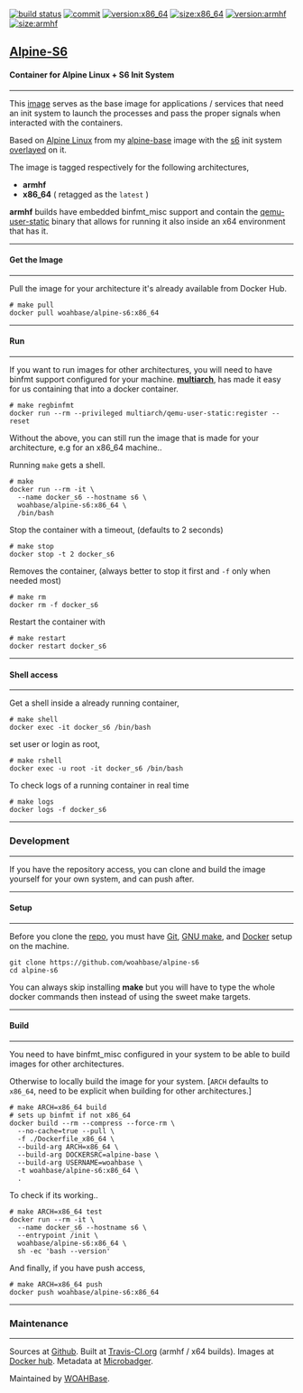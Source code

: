 [![build status][251]][232] [![commit][255]][231] [![version:x86_64][256]][235] [![size:x86_64][257]][235] [![version:armhf][258]][236] [![size:armhf][259]][236]

## [Alpine-S6][234]
#### Container for Alpine Linux + S6 Init System
---

This [image][233] serves as the base image for
applications / services that need an init system to launch the processes and
pass the proper signals when interacted with the containers.

Based on [Alpine Linux][131] from my [alpine-base][132] image with the [s6][133] init system
[overlayed][134] on it.

The image is tagged respectively for the following architectures,
* **armhf**
* **x86_64** ( retagged as the `latest` )

**armhf** builds have embedded binfmt_misc support and contain the
[qemu-user-static][105] binary that allows for running it also inside
an x64 environment that has it.

---
#### Get the Image
---

Pull the image for your architecture it's already available from
Docker Hub.

```
# make pull
docker pull woahbase/alpine-s6:x86_64
```

---
#### Run
---

If you want to run images for other architectures, you will need
to have binfmt support configured for your machine. [**multiarch**][104],
has made it easy for us containing that into a docker container.

```
# make regbinfmt
docker run --rm --privileged multiarch/qemu-user-static:register --reset
```

Without the above, you can still run the image that is made for your
architecture, e.g for an x86_64 machine..

Running `make` gets a shell.

```
# make
docker run --rm -it \
  --name docker_s6 --hostname s6 \
  woahbase/alpine-s6:x86_64 \
  /bin/bash
```

Stop the container with a timeout, (defaults to 2 seconds)

```
# make stop
docker stop -t 2 docker_s6
```

Removes the container, (always better to stop it first and `-f`
only when needed most)

```
# make rm
docker rm -f docker_s6
```

Restart the container with

```
# make restart
docker restart docker_s6
```

---
#### Shell access
---

Get a shell inside a already running container,

```
# make shell
docker exec -it docker_s6 /bin/bash
```

set user or login as root,

```
# make rshell
docker exec -u root -it docker_s6 /bin/bash
```

To check logs of a running container in real time

```
# make logs
docker logs -f docker_s6
```

---
### Development
---

If you have the repository access, you can clone and
build the image yourself for your own system, and can push after.

---
#### Setup
---

Before you clone the [repo][231], you must have [Git][101], [GNU make][102],
and [Docker][103] setup on the machine.

```
git clone https://github.com/woahbase/alpine-s6
cd alpine-s6
```
You can always skip installing **make** but you will have to
type the whole docker commands then instead of using the sweet
make targets.

---
#### Build
---

You need to have binfmt_misc configured in your system to be able
to build images for other architectures.

Otherwise to locally build the image for your system.
[`ARCH` defaults to `x86_64`, need to be explicit when building
for other architectures.]

```
# make ARCH=x86_64 build
# sets up binfmt if not x86_64
docker build --rm --compress --force-rm \
  --no-cache=true --pull \
  -f ./Dockerfile_x86_64 \
  --build-arg ARCH=x86_64 \
  --build-arg DOCKERSRC=alpine-base \
  --build-arg USERNAME=woahbase \
  -t woahbase/alpine-s6:x86_64 \
  .
```

To check if its working..

```
# make ARCH=x86_64 test
docker run --rm -it \
  --name docker_s6 --hostname s6 \
  --entrypoint /init \
  woahbase/alpine-s6:x86_64 \
  sh -ec 'bash --version'
```

And finally, if you have push access,

```
# make ARCH=x86_64 push
docker push woahbase/alpine-s6:x86_64
```

---
### Maintenance
---

Sources at [Github][106]. Built at [Travis-CI.org][107] (armhf / x64 builds). Images at [Docker hub][108]. Metadata at [Microbadger][109].

Maintained by [WOAHBase][204].

[101]: https://git-scm.com
[102]: https://www.gnu.org/software/make/
[103]: https://www.docker.com
[104]: https://hub.docker.com/r/multiarch/qemu-user-static/
[105]: https://github.com/multiarch/qemu-user-static/releases/
[106]: https://github.com/
[107]: https://travis-ci.org/
[108]: https://hub.docker.com/
[109]: https://microbadger.com/

[131]: https://alpinelinux.org/
[132]: https://hub.docker.com/r/woahbase/alpine-base
[133]: https://skarnet.org/software/s6/
[134]: https://github.com/just-containers/s6-overlay

[201]: https://github.com/woahbase
[202]: https://travis-ci.org/woahbase/
[203]: https://hub.docker.com/u/woahbase
[204]: https://woahbase.online/

[231]: https://github.com/woahbase/alpine-s6
[232]: https://travis-ci.org/woahbase/alpine-s6
[233]: https://hub.docker.com/r/woahbase/alpine-s6
[234]: https://woahbase.online/#/images/alpine-s6
[235]: https://microbadger.com/images/woahbase/alpine-s6:x86_64
[236]: https://microbadger.com/images/woahbase/alpine-s6:armhf

[251]: https://travis-ci.org/woahbase/alpine-s6.svg?branch=master

[255]: https://images.microbadger.com/badges/commit/woahbase/alpine-s6.svg

[256]: https://images.microbadger.com/badges/version/woahbase/alpine-s6:x86_64.svg
[257]: https://images.microbadger.com/badges/image/woahbase/alpine-s6:x86_64.svg

[258]: https://images.microbadger.com/badges/version/woahbase/alpine-s6:armhf.svg
[259]: https://images.microbadger.com/badges/image/woahbase/alpine-s6:armhf.svg
